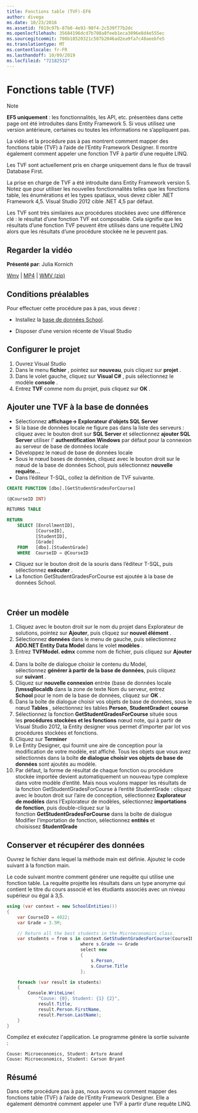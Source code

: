 ```yaml
---
title: Fonctions table (TVF)-EF6
author: divega
ms.date: 10/23/2016
ms.assetid: f019c97b-87b0-4e93-98f4-2c539f77b2dc
ms.openlocfilehash: 35684196dcd7b708a8feeb1eca3096e8d4e555ec
ms.sourcegitcommit: 708b18520321c587b2046ad2ea9fa7c48aeebfe5
ms.translationtype: MT
ms.contentlocale: fr-FR
ms.lasthandoff: 10/09/2019
ms.locfileid: "72182532"
---
```

# <a name="table-valued-functions-tvfs"></a>Fonctions table (TVF)
> [!NOTE]
> **EF5 uniquement** : les fonctionnalités, les API, etc. présentées dans cette page ont été introduites dans Entity Framework 5. Si vous utilisez une version antérieure, certaines ou toutes les informations ne s’appliquent pas.

La vidéo et la procédure pas à pas montrent comment mapper des fonctions table (TVF) à l’aide de l’Entity Framework Designer. Il montre également comment appeler une fonction TVF à partir d’une requête LINQ.

Les TVF sont actuellement pris en charge uniquement dans le flux de travail Database First.

La prise en charge de TVF a été introduite dans Entity Framework version 5. Notez que pour utiliser les nouvelles fonctionnalités telles que les fonctions table, les énumérations et les types spatiaux, vous devez cibler .NET Framework 4,5. Visual Studio 2012 cible .NET 4,5 par défaut.

Les TVF sont très similaires aux procédures stockées avec une différence clé : le résultat d’une fonction TVF est composable. Cela signifie que les résultats d’une fonction TVF peuvent être utilisés dans une requête LINQ alors que les résultats d’une procédure stockée ne le peuvent pas.

## <a name="watch-the-video"></a>Regarder la vidéo

**Présenté par**: Julia Kornich

[Wmv](https://download.microsoft.com/download/6/0/A/60A6E474-5EF3-4E1E-B9EA-F51D2DDB446A/HDI-ITPro-MSDN-winvideo-tvf.wmv) | [MP4](https://download.microsoft.com/download/6/0/A/60A6E474-5EF3-4E1E-B9EA-F51D2DDB446A/HDI-ITPro-MSDN-mp4video-tvf.m4v) | [WMV (zip)](https://download.microsoft.com/download/6/0/A/60A6E474-5EF3-4E1E-B9EA-F51D2DDB446A/HDI-ITPro-MSDN-winvideo-tvf.zip)

## <a name="pre-requisites"></a>Conditions préalables

Pour effectuer cette procédure pas à pas, vous devez :

- Installez la [base de données School](~/ef6/resources/school-database.md).

- Disposer d’une version récente de Visual Studio

## <a name="set-up-the-project"></a>Configurer le projet

1.  Ouvrez Visual Studio
2.  Dans le menu **fichier** , pointez sur **nouveau**, puis cliquez sur **projet** .
3.  Dans le volet gauche, cliquez sur **Visual C\#** , puis sélectionnez le modèle **console** .
4.  Entrez **TVF** comme nom du projet, puis cliquez sur **OK** .

## <a name="add-a-tvf-to-the-database"></a>Ajouter une TVF à la base de données

-   Sélectionnez **affichage-&gt; Explorateur d’objets SQL Server**
-   Si la base de données locale ne figure pas dans la liste des serveurs : cliquez avec le bouton droit sur **SQL Server** et sélectionnez **ajouter SQL Server** utiliser l' **authentification Windows** par défaut pour la connexion au serveur de base de données locale
-   Développez le nœud de base de données locale
-   Sous le nœud bases de données, cliquez avec le bouton droit sur le nœud de la base de données School, puis sélectionnez **nouvelle requête...**
-   Dans l’éditeur T-SQL, collez la définition de TVF suivante.

``` SQL
CREATE FUNCTION [dbo].[GetStudentGradesForCourse]

(@CourseID INT)

RETURNS TABLE

RETURN
    SELECT [EnrollmentID],
           [CourseID],
           [StudentID],
           [Grade]
    FROM   [dbo].[StudentGrade]
    WHERE  CourseID = @CourseID
```

-   Cliquez sur le bouton droit de la souris dans l’éditeur T-SQL, puis sélectionnez **exécuter** .
-   La fonction GetStudentGradesForCourse est ajoutée à la base de données School.

 

## <a name="create-a-model"></a>Créer un modèle

1.  Cliquez avec le bouton droit sur le nom du projet dans Explorateur de solutions, pointez sur **Ajouter**, puis cliquez sur **nouvel élément** .
2.  Sélectionnez **données** dans le menu de gauche, puis sélectionnez **ADO.NET Entity Data Model** dans le volet **modèles** .
3.  Entrez **TVFModel. edmx** comme nom de fichier, puis cliquez sur **Ajouter** .
4.  Dans la boîte de dialogue choisir le contenu du Model, sélectionnez **générer à partir de la base de données**, puis cliquez sur **suivant** .
5.  Cliquez sur **nouvelle connexion** entrée (base de données locale **)\\mssqllocaldb** dans la zone de texte Nom du serveur, entrez **School** pour le nom de la base de données, cliquez sur **OK** .
6.  Dans la boîte de dialogue choisir vos objets de base de données, sous le nœud **Tables** , sélectionnez les tables **Person**, **StudentGrade**et **course** 
7.  Sélectionnez la fonction **GetStudentGradesForCourse** située sous les **procédures stockées et les fonctions** nœud note, qui à partir de Visual Studio 2012, la Entity designer vous permet d’importer par lot vos procédures stockées et fonctions.
8.  Cliquez sur **Terminer**
9.  Le Entity Designer, qui fournit une aire de conception pour la modification de votre modèle, est affiché. Tous les objets que vous avez sélectionnés dans la boîte **de dialogue choisir vos objets de base de données** sont ajoutés au modèle.
10. Par défaut, la forme de résultat de chaque fonction ou procédure stockée importée devient automatiquement un nouveau type complexe dans votre modèle d’entité. Mais nous voulons mapper les résultats de la fonction GetStudentGradesForCourse à l’entité StudentGrade : cliquez avec le bouton droit sur l’aire de conception, sélectionnez **Explorateur de modèles** dans l’Explorateur de modèles, sélectionnez **importations de fonction**, puis double-cliquez sur la fonction **GetStudentGradesForCourse** dans la boîte de dialogue Modifier l’importation de fonction, sélectionnez **entités** et choisissez **StudentGrade**

## <a name="persist-and-retrieve-data"></a>Conserver et récupérer des données

Ouvrez le fichier dans lequel la méthode main est définie. Ajoutez le code suivant à la fonction main.

Le code suivant montre comment générer une requête qui utilise une fonction table. La requête projette les résultats dans un type anonyme qui contient le titre du cours associé et les étudiants associés avec un niveau supérieur ou égal à 3,5.

``` csharp
using (var context = new SchoolEntities())
{
    var CourseID = 4022;
    var Grade = 3.5M;

    // Return all the best students in the Microeconomics class.
    var students = from s in context.GetStudentGradesForCourse(CourseID)
                            where s.Grade >= Grade
                            select new
                            {
                                s.Person,
                                s.Course.Title
                            };

    foreach (var result in students)
    {
        Console.WriteLine(
            "Couse: {0}, Student: {1} {2}",
            result.Title,  
            result.Person.FirstName,  
            result.Person.LastName);
    }
}
```

Compilez et exécutez l'application. Le programme génère la sortie suivante :

```console
Couse: Microeconomics, Student: Arturo Anand
Couse: Microeconomics, Student: Carson Bryant
```

## <a name="summary"></a>Résumé

Dans cette procédure pas à pas, nous avons vu comment mapper des fonctions table (TVF) à l’aide de l’Entity Framework Designer. Elle a également démontré comment appeler une TVF à partir d’une requête LINQ.

